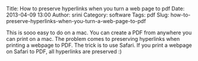 Title: How to preserve hyperlinks when you turn a web page to pdf
Date: 2013-04-09 13:00
Author: srini
Category: software
Tags: pdf
Slug: how-to-preserve-hyperlinks-when-you-turn-a-web-page-to-pdf

This is sooo easy to do on a mac. You can create a PDF from anywhere you
can print on a mac. The problem comes to preserving hyperlinks when
printing a webpage to PDF. The trick is to use Safari. If you print a
webpage on Safari to PDF, all hyperlinks are preserved :)
